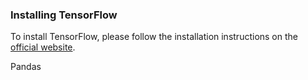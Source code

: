 ### Installing TensorFlow

To install TensorFlow, please follow the installation instructions on the [official website](https://www.tensorflow.org/install/pip).

Pandas
